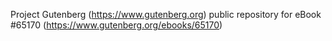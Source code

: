 Project Gutenberg (https://www.gutenberg.org) public repository for
eBook #65170 (https://www.gutenberg.org/ebooks/65170)
